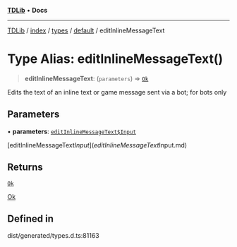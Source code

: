 [**TDLib**](../../../../../../README.md) • **Docs**

***

[TDLib](../../../../../../modules.md) / [index](../../../../../README.md) / [types](../../../README.md) / [default](../README.md) / editInlineMessageText

# Type Alias: editInlineMessageText()

> **editInlineMessageText**: (`parameters`) => [`Ok`](Ok-1.md)

Edits the text of an inline text or game message sent via a bot; for bots only

## Parameters

• **parameters**: [`editInlineMessageText$Input`](editInlineMessageText$Input.md)

[editInlineMessageText$Input](editInlineMessageText$Input.md)

## Returns

[`Ok`](Ok-1.md)

[Ok](Ok-1.md)

## Defined in

dist/generated/types.d.ts:81163
